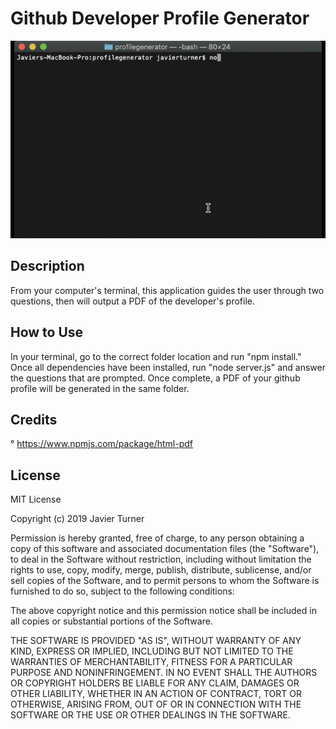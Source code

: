 # Github Developer Profile Generator
![Deveopler Profile Application Run in Terminal](/assets/images/Developer_Profile_Prompt_Terminal.gif)

## Description
From your computer's terminal, this application guides the user through two questions, then will output a PDF of the developer's profile. 

## How to Use
In your terminal, go to the correct folder location and run "npm install." Once all dependencies have been installed, run "node server.js" and answer the questions that are prompted. Once complete, a PDF of your github profile will be generated in the same folder.

## Credits
° https://www.npmjs.com/package/html-pdf

## License
MIT License

Copyright (c) 2019 Javier Turner

Permission is hereby granted, free of charge, to any person obtaining a copy
of this software and associated documentation files (the "Software"), to deal
in the Software without restriction, including without limitation the rights
to use, copy, modify, merge, publish, distribute, sublicense, and/or sell
copies of the Software, and to permit persons to whom the Software is
furnished to do so, subject to the following conditions:

The above copyright notice and this permission notice shall be included in all
copies or substantial portions of the Software.

THE SOFTWARE IS PROVIDED "AS IS", WITHOUT WARRANTY OF ANY KIND, EXPRESS OR
IMPLIED, INCLUDING BUT NOT LIMITED TO THE WARRANTIES OF MERCHANTABILITY,
FITNESS FOR A PARTICULAR PURPOSE AND NONINFRINGEMENT. IN NO EVENT SHALL THE
AUTHORS OR COPYRIGHT HOLDERS BE LIABLE FOR ANY CLAIM, DAMAGES OR OTHER
LIABILITY, WHETHER IN AN ACTION OF CONTRACT, TORT OR OTHERWISE, ARISING FROM,
OUT OF OR IN CONNECTION WITH THE SOFTWARE OR THE USE OR OTHER DEALINGS IN THE
SOFTWARE.
